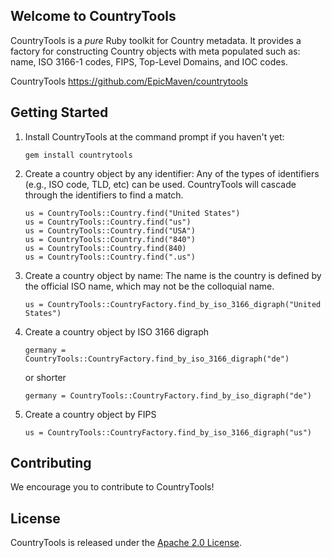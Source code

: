 ## Welcome to CountryTools

CountryTools is a _pure_ Ruby toolkit for Country metadata. It provides a factory for constructing Country objects with meta populated such as: name, ISO 3166-1 codes, FIPS, Top-Level Domains, and IOC codes.

CountryTools
https://github.com/EpicMaven/countrytools

## Getting Started

1. Install CountryTools at the command prompt if you haven't yet:
   ```
   gem install countrytools
   ```

2. Create a country object by any identifier:
   Any of the types of identifiers (e.g., ISO code, TLD, etc) can be used.
   CountryTools will cascade through the identifiers to find a match.
   ```
   us = CountryTools::Country.find("United States")
   us = CountryTools::Country.find("us")
   us = CountryTools::Country.find("USA")
   us = CountryTools::Country.find("840")
   us = CountryTools::Country.find(840)
   us = CountryTools::Country.find(".us")
   ```

3. Create a country object by name:
   The name is the country is defined by the official ISO name, which may not be
   the colloquial name.
   ```
   us = CountryTools::CountryFactory.find_by_iso_3166_digraph("United States")
   ```

4. Create a country object by ISO 3166 digraph
   ```
   germany = CountryTools::CountryFactory.find_by_iso_3166_digraph("de")
   ```
   or shorter
   ```
   germany = CountryTools::CountryFactory.find_by_iso_digraph("de")
   ```

5. Create a country object by FIPS
   ```
   us = CountryTools::CountryFactory.find_by_iso_3166_digraph("us")
   ```

## Contributing

We encourage you to contribute to CountryTools!

## License

CountryTools is released under the [Apache 2.0 License](https://www.apache.org/licenses/LICENSE-2.0.txt).
